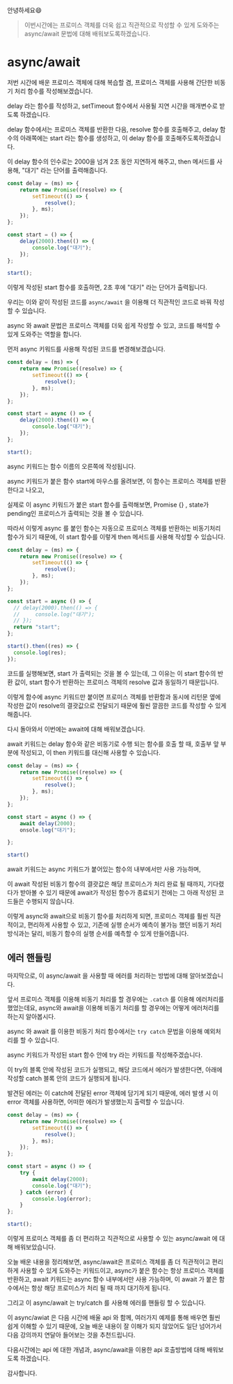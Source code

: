 안녕하세요😄

> 이번시간에는 프로미스 객체를 더욱 쉽고 직관적으로 작성할 수 있게 도와주는 async/await 문법에 대해 배워보도록하겠습니다.

# async/await

저번 시간에 배운 프로미스 객체에 대해 복습할 겸, 프로미스 객체를 사용해 간단한 비동기 처리 함수를 작성해보겠습니다.

delay 라는 함수를 작성하고, setTimeout 함수에서 사용될 지연 시간을 매개변수로 받도록 하겠습니다.

delay 함수에서는 프로미스 객체를 반환한 다음, resolve 함수를 호출해주고, delay 함수의 아래쪽에는 start 라는 함수를 생성하고, 이 delay 함수를 호출해주도록하겠습니다.

이 delay 함수의 인수로는 2000을 넘겨 2초 동안 지연하게 해주고, then 메서드를 사용해, "대기" 라는 단어를 출력해줍니다.

```js
const delay = (ms) => {
    return new Promise((resolve) => {
        setTimeout(() => {
            resolve();
        }, ms);
    });
};

const start = () => {
    delay(2000).then(() => {
        console.log("대기");
    });
};

start();
```

이렇게 작성된 start 함수를 호출하면, 2초 후에 "대기" 라는 단어가 출력됩니다.

우리는 이와 같이 작성된 코드를 `async/await` 을 이용해 더 직관적인 코드로 바꿔 작성할 수 있습니다.

async 와 await 문법은 프로미스 객체를 더욱 쉽게 작성할 수 있고, 코드를 해석할 수 있게 도와주는 역할을 합니다.

먼저 async 키워드를 사용해 작성된 코드를 변경해보겠습니다.

```js
const delay = (ms) => {
    return new Promise((resolve) => {
        setTimeout(() => {
            resolve();
        }, ms);
    });
};

const start = async () => {
    delay(2000).then(() => {
        console.log("대기");
    });
};

start();
```

async 키워드는 함수 이름의 오른쪽에 작성됩니다.

async 키워드가 붙은 함수 start에 마우스를 올려보면, 이 함수는 프로미스 객체를 반환한다고 나오고,

실제로 이 async 키워드가 붙은 start 함수를 출력해보면, Promise {<pending>} , state가 pending인 프로미스가 출력되는 것을 볼 수 있습니다.

따라서 이렇게 async 를 붙인 함수는 자동으로 프로미스 객체를 반환하는 비동기처리 함수가 되기 때문에, 이 start 함수를 이렇게 then 메서드를 사용해 작성할 수 있습니다.

```js
const delay = (ms) => {
    return new Promise((resolve) => {
        setTimeout(() => {
            resolve();
        }, ms);
    });
};

const start = async () => {
  // delay(2000).then(() => {
  //     console.log("대기");
  // });
  return "start";
};

start().then((res) => {
  console.log(res);
});
```

코드를 실행해보면, start 가 출력되는 것을 볼 수 있는데, 그 이유는 이 start 함수의 반환 값이, start 함수가 반환하는 프로미스 객체의 resolve 값과 동일하기 때문입니다.

이렇게 함수에 async 키워드만 붙이면 프로미스 객체를 반환함과 동시에 리턴문 옆에 작성한 값이 resolve의 결괏값으로 전달되기 때문에 훨씬 깔끔한 코드를 작성할 수 있게 해줍니다.

다시 돌아와서 이번에는 await에 대해 배워보겠습니다.

await 키워드는 delay 함수와 같은 비동기로 수행 되는 함수를 호출 할 때, 호출부 앞 부분에 작성되고, 이 then 키워드를 대신해 사용할 수 있습니다.

```js
const delay = (ms) => {
    return new Promise((resolve) => {
        setTimeout(() => {
            resolve();
        }, ms);
    });
};

const start = async () => {
    await delay(2000);
    onsole.log("대기");

};

start()
``` 

await 키워드는 async 키워드가 붙어있는 함수의 내부에서만 사용 가능하며, 

이 await 작성된 비동기 함수의 결괏값은 해당 프로미스가 처리 완료 될 때까지, 기다렸다가 받아볼 수 있기 때문에 await가 작성된 함수가 종료되기 전에는 그 아래 작성된 코드들은 수행되지 않습니다.

이렇게 async와 await으로 비동기 함수를 처리하게 되면, 프로미스 객체를 훨씬 직관적이고, 편리하게 사용할 수 있고, 기존에 실행 순서가 예측이 불가능 했던 비동기 처리 방식과는 달리, 비동기 함수의 실행 순서를 예측할 수 있게 만들어줍니다.

## 에러 핸들링

마지막으로, 이 async/await 을 사용할 때 에러를 처리하는 방법에 대해 알아보겠습니다.

앞서 프로미스 객체를 이용해 비동기 처리를 할 경우에는 `.catch` 를 이용해 에러처리를 했었는데요, async와 await을 이용해 비동기 처리를 할 경우에는 어떻게 에러처리를 하는지 알아봅시다.

async 와 await 를 이용한 비동기 처리 함수에서는 `try catch` 문법을 이용해 예외처리를 할 수 있습니다.

async 키워드가 작성된 start 함수 안에 try 라는 키워드를 작성해주겠습니다.

이 try의 블록 안에 작성된 코드가 실행되고, 해당 코드에서 에러가 발생한다면, 아래에 작성할 catch 블록 안의 코드가 실행되게 됩니다.

발견된 에러는 이 catch에 전달된 error 객체에 담기게 되기 때문에, 에러 발생 시 이 error 객체를 사용하면, 어떠한 에러가 발생했는지 출력할 수 있습니다.

```js
const delay = (ms) => {
    return new Promise((resolve) => {
        setTimeout(() => {
            resolve();
        }, ms);
    });
};

const start = async () => {
    try {
        await delay(2000);
        console.log("대기");
    } catch (error) {
        console.log(error);
    }
};

start();
```

이렇게 프로미스 객체를 좀 더 편리하고 직관적으로 사용할 수 있는 async/await 에 대해 배워보았습니다.

오늘 배운 내용을 정리해보면, async/await은 프로미스 객체를 좀 더 직관적이고 편리하게 사용할 수 있게 도와주는 키워드이고, async가 붙은 함수는 항상 프로미스 객체를 반환하고, await 키워드는 async 함수 내부에서만 사용 가능하며, 이 await 가 붙은 함수에서는 항상 해당 프로미스가 처리 될 때 까지 대기하게 됩니다.

그리고 이 async/await 는 try/catch 를 사용해 에러를 핸들링 할 수 있습니다.

이 async/awiat 은 다음 시간에 배울 api 와 함께, 여러가지 예제를 통해 배우면 훨씬 쉽게 이해할 수 있기 때문에, 오늘 배운 내용이 잘 이해가 되지 않았어도 일단 넘어가서 다음 강의까지 연달아 들어보는 것을 추천드립니다.

다음시간에는 api 에 대한 개념과, async/await을 이용한 api 호출방법에 대해 배워보도록 하겠습니다.

감사합니다.